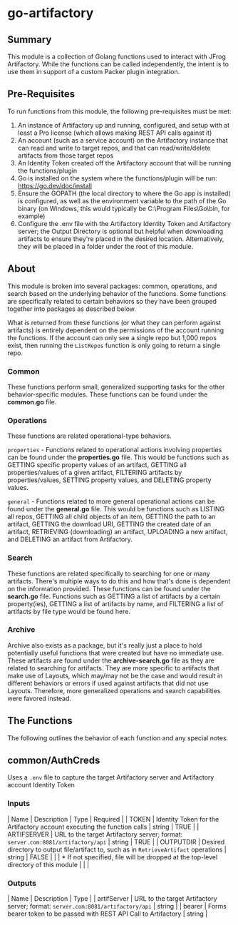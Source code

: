 # go-artifactory

## Summary
This module is a collection of Golang functions used to interact with JFrog Artifactory. While the functions can be called independently, the intent is to use them in support of a custom Packer plugin integration.

## Pre-Requisites
To run functions from this module, the following pre-requisites must be met:
1. An instance of Artifactory up and running, configured, and setup with at least a Pro license (which allows making REST API calls against it)
2. An account (such as a service account) on the Artifactory instance that can read and write to target repos, and that can read/write/delete artifacts from those target repos
3. An Identity Token created off the Artifactory account that will be running the functions/plugin
4. Go is installed on the system where the functions/plugin will be run: https://go.dev/doc/install
5. Ensure the GOPATH (the local directory to where the Go app is installed) is configured, as well as the environment variable to the path of the Go binary (on Windows, this would typically be C:\Program Files\Go\bin, for example)
6. Configure the .env file with the Artifactory Identity Token and Artifactory server; the Output Directory is optional but helpful when downloading artifacts to ensure they're placed in the desired location. Alternatively, they will be placed in a folder under the root of this module.

## About
This module is broken into several packages: common, operations, and search based on the underlying behavior of the functions. Some functions are specifically related to certain behaviors so they have been grouped together into packages as described below. 

What is returned from these functions (or what they can perform against artifacts) is entirely dependent on the permissions of the account running the functions. If the account can only see a single repo but 1,000 repos exist, then running the `ListRepos` function is only going to return a single repo.

### Common
These functions perform small, generalized supporting tasks for the other behavior-specific modules. These functions can be found under the **common.go** file.

### Operations
These functions are related operational-type behaviors. 

`properties` - Functions related to operational actions involving properties can be found under the **properties.go** file. This would be functions such as GETTING specific property values of an artifact, GETTING all properties/values of a given artifact, FILTERING artifacts by properties/values, SETTING property values, and DELETING property values.

`general` - Functions related to more general operational actions can be found under the **general.go** file. This would be functions such as LISTING all repos, GETTING all child objects of an item, GETTING the path to an artifact, GETTING the download URI, GETTING the created date of an artifact, RETRIEVING (downloading) an artifact, UPLOADING a new artifact, and DELETING an artifact from Artifactory. 

### Search
These functions are related specifically to searching for one or many artifacts. There's multiple ways to do this and how that's done is dependent on the information provided. These functions can be found under the **search.go** file. Functions such as GETTING a list of artifacts by a certain property(ies), GETTING a list of artifacts by name, and FILTERING a list of artifacts by file type would be found here.

### Archive
Archive also exists as a package, but it's really just a place to hold potentially useful functions that were created but have no immediate use. These artifacts are found under the **archive-search.go** file as they are related to searching for artifacts. They are more specific to artifacts that make use of Layouts, which may/may not be the case and would result in different behaviors or errors if used against artifacts that did not use Layouts. Therefore, more generalized operations and search capabilities were favored instead.

## The Functions
The following outlines the behavior of each function and any special notes.

## common/AuthCreds
Uses a `.env` file to capture the target Artifactory server and Artifactory account Identity Token

### Inputs
| Name        | Description                                                                              | Type   | Required |
| TOKEN       | Identity Token for the Artifactory account executing the function calls                  | string | TRUE     |
| ARTIFSERVER | URL to the target Artifactory server; format: `server.com:8081/artifactory/api`          | string | TRUE     |
| OUTPUTDIR   | Desired directory to output file/artifact to, such as in `RetrieveArtifact` operations   | string | FALSE    |
|             | * If not specified, file will be dropped at the top-level directory of this module       |        |          |

### Outputs
| Name        | Description                                                                      | Type   |
| artifServer | URL to the target Artifactory server; format: `server.com:8081/artifactory/api`  | string |
| bearer      | Forms bearer token to be passed with REST API Call to Artifactory                | string |
